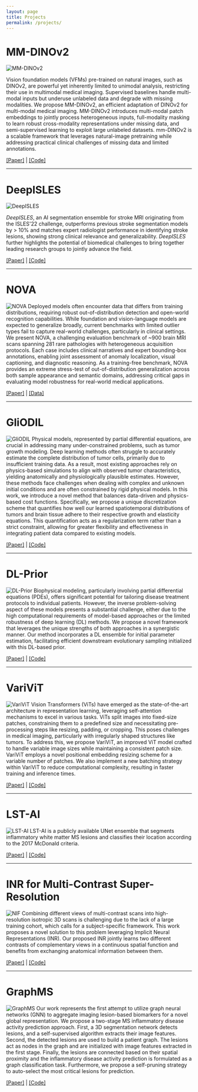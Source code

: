 ```yaml
---
layout: page
title: Projects
permalink: /projects/
---
```


# MM-DINOv2
![MM-DINOv2](/assets/mm-DINOv2.png)

Vision foundation models (VFMs) pre-trained on natural images, such as DINOv2, are powerful yet inherently limited to unimodal analysis, restricting their use in multimodal medical imaging. Supervised baselines handle multi-modal inputs but underuse unlabeled data and degrade with missing modalities. We propose MM-DINOv2, an efficient adaptation of DINOv2 for multi-modal medical imaging. MM-DINOv2 introduces multi-modal patch embeddings to jointly process heterogeneous inputs, full-modality masking to learn robust cross-modality representations under missing data, and semi-supervised learning to exploit large unlabeled datasets. mm-DINOv2 is a scalable framework that leverages natural-image pretraining while addressing practical clinical challenges of missing data and limited annotations.

[[Paper]](https://arxiv.org/abs/2509.06617) | [[Code]](https://github.com/daniel-scholz/mm-dinov2)

***

# DeepISLES
![DeepISLES](/assets/DeepISLES.png)

*DeepISLES*, an AI segmentation ensemble for stroke MRI originating from the ISLES'22 challenge, outperforms previous stroke segmentation models by > 10% and matches expert radiologist performance in identifying stroke lesions, showing strong clinical relevance and generalizability. *DeepISLES* further highlights the potential of biomedical challenges to bring together leading research groups to jointly advance the field.

[[Paper]](https://www.nature.com/articles/s41467-025-62373-x) | [[Code]](https://github.com/ezequieldlrosa/DeepIsles)

***

# NOVA
![NOVA](/assets/NOVA.png)
Deployed models often encounter data that differs from training distributions, requiring robust out-of-distribution detection and open-world recognition capabilities. While foundation and vision-language models are expected to generalize broadly, current benchmarks with limited outlier types fail to capture real-world challenges, particularly in clinical settings.
We present NOVA, a challenging evaluation benchmark of ~900 brain MRI scans spanning 281 rare pathologies with heterogeneous acquisition protocols. Each case includes clinical narratives and expert bounding-box annotations, enabling joint assessment of anomaly localization, visual captioning, and diagnostic reasoning. As a training-free benchmark, NOVA provides an extreme stress-test of out-of-distribution generalization across both sample appearance and semantic domains, addressing critical gaps in evaluating model robustness for real-world medical applications.

[[Paper]](https://arxiv.org/abs/2505.14064) | [[Data]](https://huggingface.co/datasets/Ano-2090/Nova)

***

# GliODIL
![GliODIL](/assets/GliODIL.png)
Physical models, represented by partial differential equations, are crucial in addressing many under-constrained problems, such as tumor growth modeling. Deep learning methods often struggle to accurately estimate the complete distribution of tumor cells, primarily due to insufficient training data. As a result, most existing approaches rely on physics-based simulations to align with observed tumor characteristics, yielding anatomically and physiologically plausible estimates. However, these methods face challenges when dealing with complex and unknown initial conditions and are often constrained by rigid physical models. In this work, we introduce a novel method that balances data-driven and physics-based cost functions. Specifically, we propose a unique discretization scheme that quantifies how well our learned spatiotemporal distributions of tumors and brain tissue adhere to their respective growth and elasticity equations. This quantification acts as a regularization term rather than a strict constraint, allowing for greater flexibility and effectiveness in integrating patient data compared to existing models.

[[Paper]](https://neurips.cc/virtual/2024/poster/94680) | [[Code]](https://github.com/m1balcerak/PhysRegTumor)

***

# DL-Prior
![DL-Prior](/assets/DL-Prior.png)
Biophysical modeling, particularly involving partial differential equations (PDEs), offers significant potential for tailoring disease treatment protocols to individual patients. However, the inverse problem-solving aspect of these models presents a substantial challenge, either due to the high computational requirements of model-based approaches or the limited robustness of deep learning (DL) methods. We propose a novel framework that leverages the unique strengths of both approaches in a synergistic manner. Our method incorporates a DL ensemble for initial parameter estimation, facilitating efficient downstream evolutionary sampling initialized with this DL-based prior.

[[Paper]](https://ieeexplore.ieee.org/document/10748406) | [[Code]](https://github.com/jonasw247/a-learnable-prior-improves-inverse-tumor-growth-modeling)

***

# VariViT
![VariViT](/assets/VariViT.png)
Vision Transformers (ViTs) have emerged as the state-of-the-art architecture in representation learning, leveraging self-attention mechanisms to excel in various tasks. ViTs split images into fixed-size patches, constraining them to a predefined size and necessitating pre-processing steps like resizing, padding, or cropping. This poses challenges in medical imaging, particularly with irregularly shaped structures like tumors. To address this, we propose VariViT, an improved ViT model crafted to handle variable image sizes while maintaining a consistent patch size. VariViT employs a novel positional embedding resizing scheme for a variable number of patches. We also implement a new batching strategy within VariViT to reduce computational complexity, resulting in faster training and inference times.

[[Paper]](https://openreview.net/forum?id=uoRbMNoZ7w) | [[Code]](https://github.com/Aswathi-Varma/varivit)

***

# LST-AI
![LST-AI](/assets/lst-ai.png)
LST-AI is a publicly available UNet ensemble that segments inflammatory white matter MS lesions and classifies their location according to the 2017 McDonald criteria.

[[Paper]](https://doi.org/10.1016/j.nicl.2024.103611) | [[Code]](https://github.com/CompImg/LST-AI)

***

# INR for Multi-Contrast Super-Resolution
![NIF](/assets/NIF.png)
Combining different views of multi-contrast scans into high-resolution isotropic 3D scans is challenging due to the lack of a large training cohort, which calls for a subject-specific framework. This work proposes a novel solution to this problem leveraging Implicit Neural Representations (INR). Our proposed INR jointly learns two different contrasts of complementary views in a continuous spatial function and benefits from exchanging anatomical information between them.

[[Paper]](https://link.springer.com/chapter/10.1007/978-3-031-43993-3_17) | [[Code]](https://github.com/jqmcginnis/multi_contrast_inr/)

***

# GraphMS
![GraphMS](/assets/GraphMS.png)
Our work represents the first attempt to utilize graph neural networks (GNN) to aggregate imaging lesion-based biomarkers for a novel global representation. We propose a two-stage MS inflammatory disease activity prediction approach. First, a 3D segmentation network detects lesions, and a self-supervised algorithm extracts their image features. Second, the detected lesions are used to build a patient graph. The lesions act as nodes in the graph and are initialized with image features extracted in the first stage. Finally, the lesions are connected based on their spatial proximity and the inflammatory disease activity prediction is formulated as a graph classification task. Furthermore, we propose a self-pruning strategy to auto-select the most critical lesions for prediction. 

[[Paper]](https://link.springer.com/chapter/10.1007/978-3-031-43993-3_22) | [[Code]](https://github.com/chinmay5/ms_ida)
